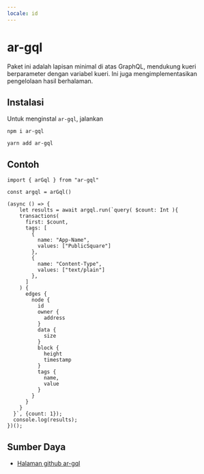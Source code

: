 ```yaml
---
locale: id
---
```


# ar-gql
Paket ini adalah lapisan minimal di atas GraphQL, mendukung kueri berparameter dengan variabel kueri. Ini juga mengimplementasikan pengelolaan hasil berhalaman.

## Instalasi

Untuk menginstal `ar-gql`, jalankan
<CodeGroup>
 <CodeGroupItem title="NPM">

```console:no-line-numbers
npm i ar-gql
```
 </CodeGroupItem>
 <CodeGroupItem title="YARN">

```console:no-line-numbers
yarn add ar-gql
```
  </CodeGroupItem>
</CodeGroup>

## Contoh
```js:no-line-numbers
import { arGql } from "ar-gql"

const argql = arGql()

(async () => {
	let results = await argql.run(`query( $count: Int ){
    transactions(
      first: $count, 
      tags: [
        {
          name: "App-Name",
          values: ["PublicSquare"]
        },
        {
          name: "Content-Type",
          values: ["text/plain"]
        },
      ]
    ) {
      edges {
        node {
          id
          owner {
            address
          }
          data {
            size
          }
          block {
            height
            timestamp
          }
          tags {
            name,
            value
          }
        }
      }
    }
  }`, {count: 1});
  console.log(results);
})();
```

## Sumber Daya
* [Halaman github ar-gql](https://github.com/johnletey/arGql)